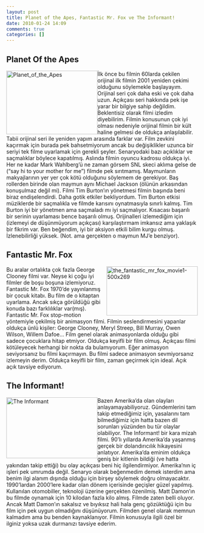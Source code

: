```yaml
---
layout: post
title: Planet of the Apes, Fantastic Mr. Fox ve The Informant!
date: 2010-01-24 14:09
comments: true
categories: []
---
```

<h2>Planet Of the Apes</h2>  <p><img style="display: inline; margin-left: 0px; margin-right: 0px" title="Planet_of_the_Apes" alt="Planet_of_the_Apes" align="left" src="http://onurbaykal.com.tr/wp-content/uploads/2010/01/Planet_of_the_Apes.jpg" width="240" height="167" /> İlk önce bu filmin 60larda çekilen orijinal ilk filmin 2001 yeniden çekimi olduğunu söylemekle başlayayım. Orijinal seri çok daha eski ve çok daha uzun. Açıkçası seri hakkında pek işe yarar bir bilgiye sahip değildim. Beklentisiz olarak filmi izledim diyebilirim. Filmin konusunun çok iyi olması nedeniyle orijinal filmin bir kült haline gelmesi de oldukça anlaşılabilir. Tabii orijinal seri ile yeniden yapım arasında farklar var. Film zevkini kaçırmak için burada pek bahsetmiyorum ancak bu değişiklikler uzunca bir seriyi tek filme uyarlamak için gerekli şeyler. Senaryodaki bazı açıklıklar ve saçmalıklar böylece kapatılmış. Aslında filmin oyuncu kadrosu oldukça iyi. Her ne kadar Mark Wahlberg’ü ne zaman görsem SNL skeci aklıma gelse de (“say hi to your mother for me”) filmde pek sırıtmamış. Maymunların makyajlarının yer yer çok kötü olduğunu söylemem de gerekiyor. Baş rollerden birinde olan maymun aynı Michael Jackson (ölünün arkasından konuşulmaz değil mi). Filmi Tim Burton’ın yönetmesi filmin başında beni biraz endişelendirdi. Daha gotik etkiler bekliyordum. Tim Burton etkisi müziklerde bir saçmalıkla ve filmde karısını oynatmasıyla sınırlı kalmış. Tim Burton iyi bir yönetmen ama saçmaladı mı iyi saçmalıyor. Kısacası başarılı bir serinin uyarlaması bence başarılı olmuş. Orijinalleri izlemediğim için (izlemeyi de düşünmüyorum açıkçası) karşılaştırmam imkansız ama yaklaşık bir fikrim var. Ben beğendim, iyi bir aksiyon etkili bilim kurgu olmuş. İzlenebilirliği yüksek. (Not. ama gerçekten o maymun MJ’e benziyor).</p>  <h2>Fantastic Mr. Fox</h2>  <p><img style="display: inline; margin-left: 0px; margin-right: 0px" title="the_fantastic_mr_fox_movie1-500x269" alt="the_fantastic_mr_fox_movie1-500x269" align="right" src="http://onurbaykal.com.tr/wp-content/uploads/2010/01/the_fantastic_mr_fox_movie1500x269.jpg" width="240" height="129" /> Bu aralar ortalıkta çok fazla George Clooney filmi var. Neyse ki çoğu iyi filmler de boşu boşuna izlemiyoruz. Fantastic Mr. Fox 1970’de yayınlanmış bir çocuk kitabı. Bu film de o kitaptan uyarlama. Ancak sıkça görüldüğü gibi konuda bazı farklılıklar var(mış). Fantastic Mr. Fox stop-motion yöntemiyle çekilmiş bir animasyon filmi. Filmin seslendirmesini yapanlar oldukça ünlü kişiler: George Clooney, Meryl Streep, Bill Murray, Owen Wilson, Willem Dafoe… Film genel olarak animasyonlarda olduğu gibi sadece çocuklara hitap etmiyor. Oldukça keyifli bir film olmuş. Açıkçası filmi kötüleyecek herhangi bir nokta da bulamıyorum. Eğer animasyon seviyorsanız bu filmi kaçırmayın. Bu filmi sadece animasyon sevmiyorsanız izlemeyin derim. Oldukça keyifli bir film, zaman geçirmek için ideal. Açık açık tavsiye ediyorum.</p>  <h2>The Informant!</h2>  <p><img style="display: inline; margin-left: 0px; margin-right: 0px" title="The Informant" alt="The Informant" align="left" src="http://onurbaykal.com.tr/wp-content/uploads/2010/01/TheInformant.jpg" width="240" height="160" /> Bazen Amerika’da olan olayları anlayamayabiliyoruz. Gündemlerini tam takip etmediğimiz için, yasalarını tam bilmediğimiz için hatta bazen dil sorunları yüzünden bu tür olaylar olabiliyor. The Informant! bir kara mizah filmi. 90’lı yıllarda Amerika’da yaşanmış gerçek bir dolandırıcılık hikayesini anlatıyor. Amerika’da eminim oldukça geniş bir kitlenin bildiği (ve hatta yakından takip ettiği) bu olay açıkçası beni hiç ilgilendirmiyor. Amerika’nın iç işleri pek umrumda değil. Senaryo olarak beğenmedim demek isterdim ama benim ilgi alanım dışında olduğu için birşey söylemek doğru olmayacaktır. 1990’lardan 2000’lere kadar olan dönem içerisinde geçişler güzel yapılmış. Kullanılan otomobiller, teknoloji üzerine gerçekten özenilmiş. Matt Damon’ın bu filmde oynamak için 10 kilodan fazla kilo almış. Filmde zaten belli oluyor. Ancak Matt Damon’ın sakalsız ve bıyıksız hali hala genç gözüktüğü için bu film için pek uygun olmadığını düşünüyorum. Filmden genel olarak memnun kalmadım ama bu benden kaynaklanıyor. Filmin konusuyla ilgili özel bir ilginiz yoksa uzak durmanızı tavsiye ederim.</p>
